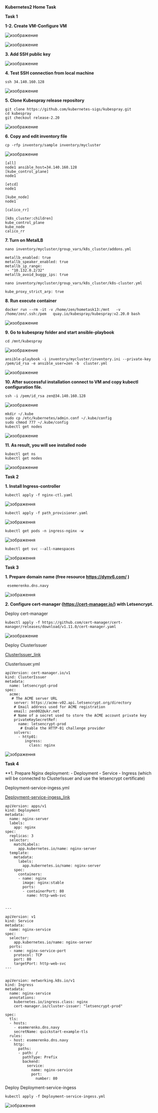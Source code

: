 **Kubernetes2 Home Task**

**Task 1**

**1-2. Create VM-Configure VM**

![изображение](https://user-images.githubusercontent.com/97990456/216844811-813e2bde-f654-49f2-9355-0a0ec1971c22.png)

![изображение](https://user-images.githubusercontent.com/97990456/216844976-9107fdd9-0a13-4ae3-996e-61e2a8a655c8.png)

**3. Add SSH public key**

![изображение](https://user-images.githubusercontent.com/97990456/216845182-454d4848-6d41-474a-bc23-a70a81d37226.png)

**4. Test SSH connection from local machine**

 ```
 ssh 34.140.160.128
 ```

![изображение](https://user-images.githubusercontent.com/97990456/216845428-d816dd53-0f5a-4b3e-88ff-fbf7362f6063.png)

**5. Clone Kubespray release  repository**

 ```
 git clone https://github.com/kubernetes-sigs/kubespray.git
 cd kubespray
 git checkout release-2.20
 ```

![изображение](https://user-images.githubusercontent.com/97990456/216848705-73543da2-c2f3-4759-b81d-5ba5ae60ab9f.png)

**6. Copy and edit inventory file**

```
cp -rfp inventory/sample inventory/mycluster
```

![изображение](https://user-images.githubusercontent.com/97990456/216849266-e698e74e-5bd9-4c89-ae91-42e35b95d6e6.png)

```
[all]
node1 ansible_host=34.140.160.128
[kube_control_plane]
node1

[etcd]
node1

[kube_node]
node1

[calico_rr]

[k8s_cluster:children]
kube_control_plane
kube_node
calico_rr
```

**7. Turn on MetalLB**

 ```
 nano inventory/mycluster/group_vars/k8s_cluster/addons.yml
 ```

 ```
 metallb_enabled: true
 metallb_speaker_enabled: true
 metallb_ip_range:
  - "10.132.0.2/32"
 metallb_avoid_buggy_ips: true
 ```

 ```
 nano inventory/mycluster/group_vars/k8s_cluster/k8s-cluster.yml
 ```
 
 ```
 kube_proxy_strict_arp: true
 ```
 
**8. Run execute container**

 ```
 docker run --rm -it -v /home/zen/hometask13:/mnt   -v /home/zen/.ssh:/pem   quay.io/kubespray/kubespray:v2.20.0 bash
 ```
 
 ![изображение](https://user-images.githubusercontent.com/97990456/216852985-1911d512-b709-4750-a9c1-7cf78d95ea2d.png)
 
 **9. Go to kubespray folder and start ansible-playbook**
 
 ```
 cd /mnt/kubespray
 ```

![изображение](https://user-images.githubusercontent.com/97990456/216853115-afdf1138-52e8-4656-8e94-15dadea08088.png)

 ```
 ansible-playbook -i inventory/mycluster/inventory.ini --private-key /pem/id_rsa -e ansible_user=zen -b  cluster.yml
 ```

![изображение](https://user-images.githubusercontent.com/97990456/216856731-3c992b4e-ab6c-48b1-8024-38be15b143e2.png)


**10. After successful installation connect to VM and copy kubectl configuration file.**

 ```
 ssh -i /pem/id_rsa zen@34.140.160.128
 ```

![изображение](https://user-images.githubusercontent.com/97990456/216857259-87d84acb-15bd-4743-8c88-a5292d7e2fc4.png)

 ```
 mkdir ~/.kube
 sudo cp /etc/kubernetes/admin.conf ~/.kube/config
 sudo chmod 777 ~/.kube/config
 kubectl get nodes
 ```
![изображение](https://user-images.githubusercontent.com/97990456/216857469-9a4bc82c-3fe0-4009-b8fb-2d1a8ecb7142.png)


**11. As result, you will see installed node**

 ```
 kubectl get ns
 kubectl get nodes
 ```
![изображение](https://user-images.githubusercontent.com/97990456/216857769-531e3672-4e12-4105-ad85-0073c3674016.png)

**Task 2**

**1. Install Ingress-controller**

 ```
 kubectl apply -f nginx-ctl.yaml
 ```

![зображення](https://user-images.githubusercontent.com/97990456/216997140-2c964535-fa29-4ed5-aabe-2a2444d8d33d.png)

 ```
 kubectl apply -f path_provisioner.yaml
 ```

![зображення](https://user-images.githubusercontent.com/97990456/216998669-407e7890-4441-4442-90bf-953961ac085d.png)


 ```
 kubectl get pods -n ingress-nginx -w
 ```

![зображення](https://user-images.githubusercontent.com/97990456/216999046-ce066dfc-5d30-41af-9267-cbda422a72d1.png)


 ```
 kubectl get svc --all-namespaces
 ```
 

![зображення](https://user-images.githubusercontent.com/97990456/217249038-b0561ef5-82d8-4f0f-afd9-458a071e8ac4.png)

**Task 3**

**1. Prepare domain name (free resource https://dynv6.com/ )**

```
 esemerenko.dns.navy 
```

![зображення](https://user-images.githubusercontent.com/97990456/217249646-59c3bec8-fc28-4572-8189-624b24530600.png)


**2.	Configure cert-manager (https://cert-manager.io/) with Letsencrypt.**


Deploy cert-manager

```
kubectl apply -f https://github.com/cert-manager/cert-manager/releases/download/v1.11.0/cert-manager.yaml
```

![изображение](https://user-images.githubusercontent.com/97990456/217093145-0ab923ce-2b7e-44da-8f2f-a317490c749d.png)



Deploy   ClusterIssuer

[ClusterIssuer_link](files/ClusterIssuer.yml)

ClusterIssuer.yml

```
apiVersion: cert-manager.io/v1
kind: ClusterIssuer
metadata:
  name: letsencrypt-prod
spec:
  acme:
   # The ACME server URL
    server: https://acme-v02.api.letsencrypt.org/directory
    # Email address used for ACME registration
    email: zen002@ukr.net
    # Name of a secret used to store the ACME account private key
    privateKeySecretRef:
      name: letsencrypt-prod
       # Enable the HTTP-01 challenge provider
    solvers:
      - http01:
         ingress:
           class: nginx
```

![зображення](https://user-images.githubusercontent.com/97990456/217255096-4d955414-e1a8-4b5e-a78f-e6a523644670.png)


**Task 4**

**1. Prepare Nginx deployment:
      - Deployment
      - Service
      - Ingress (which will be connected to ClusterIssuer and use the letsencrypt certificate)

Deployment-service-ingess.yml

[Deployment-service-ingess_link](files/Deployment-service-ingess.yml)

```
apiVersion: apps/v1
kind: Deployment
metadata:
  name: nginx-server
  labels:
    app: nginx
spec:
  replicas: 3
  selector:
    matchLabels:
      app.kubernetes.io/name: nginx-server
  template:
    metadata:
      labels:
        app.kubernetes.io/name: nginx-server
    spec:
      containers:
      - name: nginx
        image: nginx:stable
        ports:
        - containerPort: 80
          name: http-web-svc


---

apiVersion: v1
kind: Service
metadata:
  name: nginx-service
spec:
  selector:
    app.kubernetes.io/name: nginx-server
  ports:
  - name: nginx-service-port
    protocol: TCP
    port: 80
    targetPort: http-web-svc
---


apiVersion: networking.k8s.io/v1
kind: Ingress
metadata:
  name: nginx-service
  annotations:
    kubernetes.io/ingress.class: nginx
    cert-manager.io/cluster-issuer: "letsencrypt-prod"

spec:
  tls:
  - hosts:
    - esemerenko.dns.navy
    secretName: quickstart-example-tls
  rules:
  - host: esemerenko.dns.navy
    http:
      paths:
      - path: /
        pathType: Prefix
        backend:
          service:
            name: nginx-service
            port:
              number: 80
```

Deploy Deployment-service-ingess

```
kubectl apply -f Deployment-service-ingess.yml
```

![зображення](https://user-images.githubusercontent.com/97990456/217252654-04bcce16-b7db-406e-ac28-a3738a7a3093.png)
